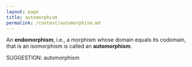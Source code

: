 ```yaml
---
layout: page
title: automorphism
permalink: /context/automorphism.md
---
```

An **endomorphism**, i.e., a morphism whose domain equals its codomain, that is an isomorphism is called an **automorphism**.

SUGGESTION: automorphism